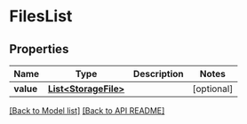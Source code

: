 
# FilesList
## Properties
Name | Type | Description | Notes
------------ | ------------- | ------------- | -------------
**value** | [**List&lt;StorageFile&gt;**](StorageFile.md) |  |  [optional]




[[Back to Model list]](Models.md) [[Back to API README]](README.md)

